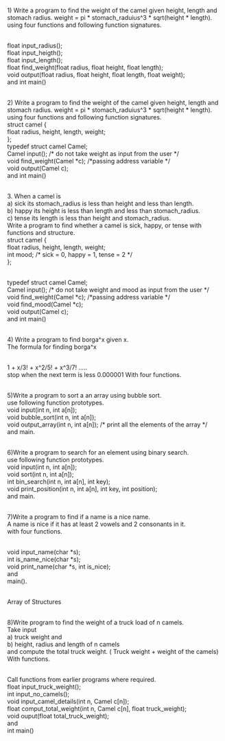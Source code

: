 <br> 1) Write a program to find the weight of the camel given height, length and stomach radius.
weight = pi \* stomach_raduius^3 \* sqrt(height \* length). using four functions and following function signatures.

<br> float input_radius();
<br> float input_heigth();
<br> float input_length();
<br> float find_weight(float radius, float height, float length);
<br> void output(float radius, float height, float length, float weight);
<br> and int main()

<br> 2) Write a program to find the weight of the camel given height, length and stomach radius.
weight = pi \* stomach_raduius^3 \* sqrt(height \* length). using four functions and following function signatures.
<br> struct camel {
<br> 	float radius, height, length, weight;
<br> };
<br> typedef struct camel Camel;
<br> Camel input(); /\* do not take weight as input from the user \*/
<br> void find_weight(Camel \*c); /\*passing address variable \*/
<br> void output(Camel c);
<br> and int main()

<br> 3. When a camel is 
<br> a) sick its stomach_radius is less than height and less than length.
<br> b) happy its height is less than length and less than stomach_radius.
<br> c) tense its length is less than height and stomach_radius.
<br> Write a program to find whether a camel is sick, happy, or tense with functions and structure. 
<br> struct camel {
<br>	float radius, height, length, weight;
<br>	int mood; /\* sick = 0, happy = 1, tense = 2 \*/
<br> };

<br> typedef struct camel Camel;
<br> Camel input(); /\* do not take weight and mood as input from the user \*/
<br> void find_weight(Camel \*c); /\*passing address variable \*/
<br> void find_mood(Camel \*c);
<br> void output(Camel c);
<br> and int main()

<br> 4) Write a program to find borga^x given x.
<br> The formula for finding borga^x

<br> 1 + x/3! + x^2/5! + x^3/7! .....
<br> stop when the next term is less 0.000001 With four functions.

<br> 5)Write a program to sort a an array using bubble sort.
<br> use following function prototypes.
<br> void input(int n, int a[n]);
<br> void bubble_sort(int n, int a[n]);
<br> void output_array(int n, int a[n]); /\* print all the elements of the array \*/
<br> and main.

<br> 6)Write a program to search for an element using binary search.
<br> use following function prototypes.
<br> void input(int n, int a[n]);
<br> void sort(int n, int a[n]);
<br> int bin_search(int n, int a[n], int key);
<br> void print_position(int n, int a[n], int key, int position);
<br> and main.

<br> 7)Write a program to find if a name is a nice name.
<br> A name is nice if it has at least 2 vowels and 2 consonants in it.
<br> with four functions. 

<br> void input_name(char \*s);
<br> int is_name_nice(char \*s);
<br> void print_name(char \*s, int is_nice);
<br> and 
<br> main().

<br> Array of Structures

<br> 8)Write program to find the weight of a truck load of n camels. 
<br> Take input 
<br> a)  truck weight and
<br> b)  height, radius and length of n camels
<br> and compute the total truck weight. ( Truck weight + weight of the camels)
<br> With functions.

<br> Call functions from earlier programs where required.
<br> float input_truck_weight();
<br> int input_no_camels();
<br> void input_camel_details(int n, Camel c[n]);
<br> float comput_total_weight(int n, Camel c[n], float truck_weight);
<br> void ouput(float total_truck_weight);
<br> and 
<br> int main()

